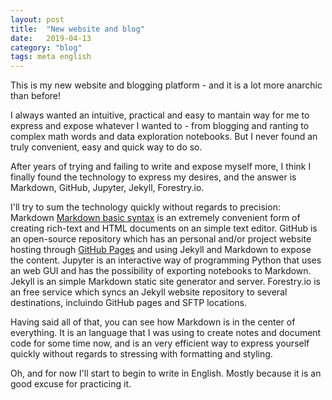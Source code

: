 ```yaml
---
layout: post
title:  "New website and blog"
date:   2019-04-13
category: "blog"
tags: meta english
---
```


This is my new website and blogging platform - and it is a lot more anarchic than before!

I always wanted an intuitive, practical and easy to mantain way for me to express and expose whatever I wanted to - from blogging and ranting to complex math words and data exploration notebooks. But I never found an truly convenient, easy and quick way to do so.

After years of trying and failing to write and expose myself more, I think I finally found the technology to express my desires, and the answer is Markdown, GitHub, Jupyter, Jekyll, Forestry.io.

I'll try to sum the technology quickly without regards to precision: Markdown [Markdown basic syntax](https://www.markdownguide.org/basic-syntax/) is an extremely convenient form of creating rich-text and HTML documents on an simple text editor. GitHub is an open-source repository which has an personal and/or project website hosting through [GitHub Pages](https://pages.github.com/) and using Jekyll and Markdown to expose the content. Jupyter is an interactive way of programming Python that uses an web GUI and has the possibility of exporting notebooks to Markdown. Jekyll is an simple Markdown static site generator and server. Forestry.io is an free service which syncs an Jekyll website repository to several destinations, incluindo GitHub pages and SFTP locations.

Having said all of that, you can see how Markdown is in the center of everything. It is an language that I was using to create notes and document code for some time now, and is an very efficient way to express yourself quickly without regards to stressing with formatting and styling.

Oh, and for now I'll start to begin to write in English. Mostly because it is an good excuse for practicing it.
